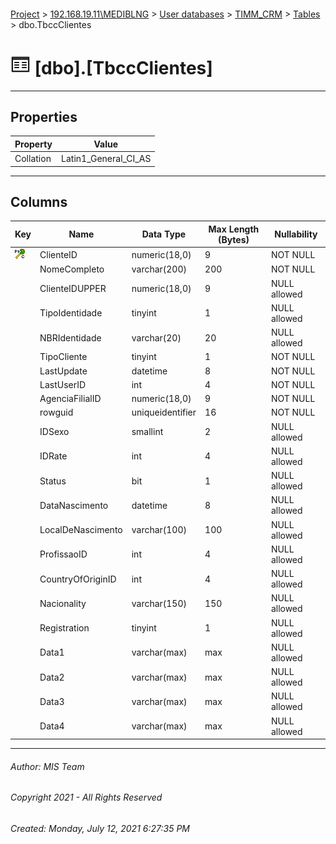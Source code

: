 #### 

[Project](../../../../index.md) > [192.168.19.11\\MEDIBLNG](../../../index.md) > [User databases](../../index.md) > [TIMM_CRM](../index.md) > [Tables](Tables.md) > dbo.TbccClientes

# ![Tables](../../../../Images/Table32.png) [dbo].[TbccClientes]

---

## <a name="#properties"></a>Properties

| Property | Value |
|---|---|
| Collation | Latin1_General_CI_AS |


---

## <a name="#columns"></a>Columns

| Key | Name | Data Type | Max Length (Bytes) | Nullability |
|---|---|---|---|---|
| [![Cluster Primary Key PK_TbccClientes: ClienteID](../../../../Images/pkcluster.png)](#indexes) | ClienteID | numeric(18,0) | 9 | NOT NULL |
|  | NomeCompleto | varchar(200) | 200 | NOT NULL |
|  | ClienteIDUPPER | numeric(18,0) | 9 | NULL allowed |
|  | TipoIdentidade | tinyint | 1 | NULL allowed |
|  | NBRIdentidade | varchar(20) | 20 | NULL allowed |
|  | TipoCliente | tinyint | 1 | NOT NULL |
|  | LastUpdate | datetime | 8 | NOT NULL |
|  | LastUserID | int | 4 | NOT NULL |
|  | AgenciaFilialID | numeric(18,0) | 9 | NOT NULL |
|  | rowguid | uniqueidentifier | 16 | NOT NULL |
|  | IDSexo | smallint | 2 | NULL allowed |
|  | IDRate | int | 4 | NULL allowed |
|  | Status | bit | 1 | NULL allowed |
|  | DataNascimento | datetime | 8 | NULL allowed |
|  | LocalDeNascimento | varchar(100) | 100 | NULL allowed |
|  | ProfissaoID | int | 4 | NULL allowed |
|  | CountryOfOriginID | int | 4 | NULL allowed |
|  | Nacionality | varchar(150) | 150 | NULL allowed |
|  | Registration | tinyint | 1 | NULL allowed |
|  | Data1 | varchar(max) | max | NULL allowed |
|  | Data2 | varchar(max) | max | NULL allowed |
|  | Data3 | varchar(max) | max | NULL allowed |
|  | Data4 | varchar(max) | max | NULL allowed |


---

###### Author:  MIS Team

###### Copyright 2021 - All Rights Reserved

###### Created: Monday, July 12, 2021 6:27:35 PM

